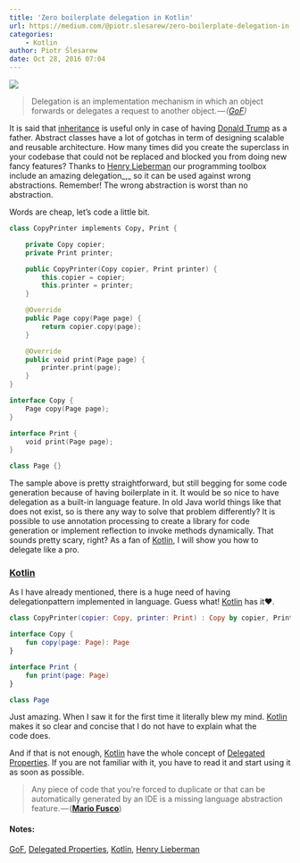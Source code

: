 ```yaml
---
title: 'Zero boilerplate delegation in Kotlin'
url: https://medium.com/@piotr.slesarew/zero-boilerplate-delegation-in-kotlin-e383fdef28eb#.k4sdth6d4
categories:
    - Kotlin
author: Piotr Ślesarew
date: Oct 28, 2016 07:04
---
```

![](https://cdn-images-1.medium.com/max/880/1*40AToH3O5szPdLfWU3kLVA.jpeg)

> Delegation is an implementation mechanism in which an object forwards or delegates a request to another object. — _(_[_GoF_](https://www.amazon.com/Design-Patterns-Elements-Reusable-Object-Oriented-ebook/dp/B000SEIBB8)_)_

It is said that [inheritance](https://en.wikipedia.org/wiki/Inheritance_%28object-oriented_programming%29) is useful only in case of having [Donald Trump](https://en.wikipedia.org/wiki/Donald_Trump) as a father. Abstract classes have a lot of gotchas in term of designing scalable and reusable architecture. How many times did you create the superclass in your codebase that could not be replaced and blocked you from doing new fancy features? Thanks to [Henry Lieberman](https://g.co/kgs/EzZ2yF) our programming toolbox include an amazing delegation_,_ so it can be used against wrong abstractions. Remember! The wrong abstraction is worst than no abstraction.

Words are cheap, let’s code a little bit.

```kotlin
class CopyPrinter implements Copy, Print {

    private Copy copier;
    private Print printer;

    public CopyPrinter(Copy copier, Print printer) {
        this.copier = copier;
        this.printer = printer;
    }

    @Override
    public Page copy(Page page) {
        return copier.copy(page);
    }

    @Override
    public void print(Page page) {
        printer.print(page);
    }
}

interface Copy {
    Page copy(Page page);
}

interface Print {
    void print(Page page);
}

class Page {}
```

The sample above is pretty straightforward, but still begging for some code generation because of having boilerplate in it. It would be so nice to have delegation as a built-in language feature. In old Java world things like that does not exist, so is there any way to solve that problem differently? It is possible to use annotation processing to create a library for code generation or implement reflection to invoke methods dynamically. That sounds pretty scary, right? As a fan of [Kotlin](https://kotlinlang.org), I will show you how to delegate like a pro.

### [Kotlin](https://kotlinlang.org)

As I have already mentioned, there is a huge need of having delegationpattern implemented in language. Guess what! [Kotlin](https://kotlinlang.org) has it❤.

```kotlin
class CopyPrinter(copier: Copy, printer: Print) : Copy by copier, Print by printer

interface Copy {
    fun copy(page: Page): Page
}

interface Print {
    fun print(page: Page)
}

class Page
```

Just amazing. When I saw it for the first time it literally blew my mind. [Kotlin](https://kotlinlang.org) makes it so clear and concise that I do not have to explain what the code does.

And if that is not enough, [Kotlin](https://kotlinlang.org) have the whole concept of [Delegated Properties](https://kotlinlang.org/docs/reference/delegated-properties.html). If you are not familiar with it, you have to read it and start using it as soon as possible.

> Any piece of code that you’re forced to duplicate or that can be automatically generated by an IDE is a missing language abstraction feature. — ([**Mario Fusco**](https://twitter.com/mariofusco/status/790171082242359296))

#### Notes:

[GoF](https://www.amazon.com/Design-Patterns-Elements-Reusable-Object-Oriented-ebook/dp/B000SEIBB8), [Delegated Properties](https://kotlinlang.org/docs/reference/delegated-properties.html), [Kotlin](https://kotlinlang.org), [Henry Lieberman](https://g.co/kgs/EzZ2yF)
